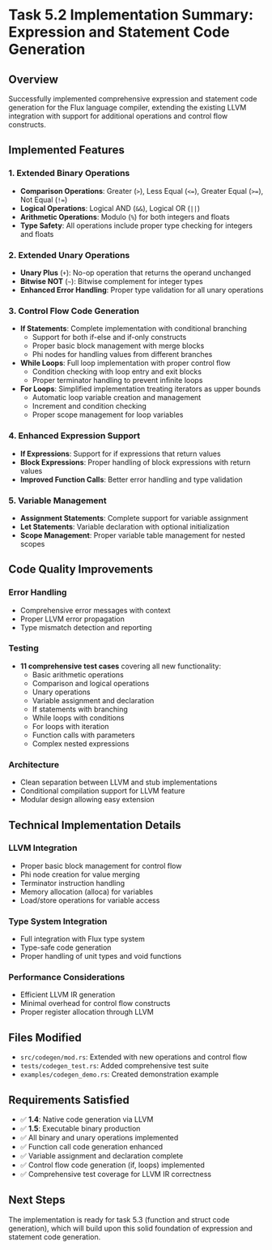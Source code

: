 # Task 5.2 Implementation Summary: Expression and Statement Code Generation

## Overview

Successfully implemented comprehensive expression and statement code generation for the Flux language compiler, extending the existing LLVM integration with support for additional operations and control flow constructs.

## Implemented Features

### 1. Extended Binary Operations

- **Comparison Operations**: Greater (`>`), Less Equal (`<=`), Greater Equal (`>=`), Not Equal (`!=`)
- **Logical Operations**: Logical AND (`&&`), Logical OR (`||`)
- **Arithmetic Operations**: Modulo (`%`) for both integers and floats
- **Type Safety**: All operations include proper type checking for integers and floats

### 2. Extended Unary Operations

- **Unary Plus** (`+`): No-op operation that returns the operand unchanged
- **Bitwise NOT** (`~`): Bitwise complement for integer types
- **Enhanced Error Handling**: Proper type validation for all unary operations

### 3. Control Flow Code Generation

- **If Statements**: Complete implementation with conditional branching
  - Support for both if-else and if-only constructs
  - Proper basic block management with merge blocks
  - Phi nodes for handling values from different branches
- **While Loops**: Full loop implementation with proper control flow
  - Condition checking with loop entry and exit blocks
  - Proper terminator handling to prevent infinite loops
- **For Loops**: Simplified implementation treating iterators as upper bounds
  - Automatic loop variable creation and management
  - Increment and condition checking
  - Proper scope management for loop variables

### 4. Enhanced Expression Support

- **If Expressions**: Support for if expressions that return values
- **Block Expressions**: Proper handling of block expressions with return values
- **Improved Function Calls**: Better error handling and type validation

### 5. Variable Management

- **Assignment Statements**: Complete support for variable assignment
- **Let Statements**: Variable declaration with optional initialization
- **Scope Management**: Proper variable table management for nested scopes

## Code Quality Improvements

### Error Handling

- Comprehensive error messages with context
- Proper LLVM error propagation
- Type mismatch detection and reporting

### Testing

- **11 comprehensive test cases** covering all new functionality:
  - Basic arithmetic operations
  - Comparison and logical operations
  - Unary operations
  - Variable assignment and declaration
  - If statements with branching
  - While loops with conditions
  - For loops with iteration
  - Function calls with parameters
  - Complex nested expressions

### Architecture

- Clean separation between LLVM and stub implementations
- Conditional compilation support for LLVM feature
- Modular design allowing easy extension

## Technical Implementation Details

### LLVM Integration

- Proper basic block management for control flow
- Phi node creation for value merging
- Terminator instruction handling
- Memory allocation (alloca) for variables
- Load/store operations for variable access

### Type System Integration

- Full integration with Flux type system
- Type-safe code generation
- Proper handling of unit types and void functions

### Performance Considerations

- Efficient LLVM IR generation
- Minimal overhead for control flow constructs
- Proper register allocation through LLVM

## Files Modified

- `src/codegen/mod.rs`: Extended with new operations and control flow
- `tests/codegen_test.rs`: Added comprehensive test suite
- `examples/codegen_demo.rs`: Created demonstration example

## Requirements Satisfied

- ✅ **1.4**: Native code generation via LLVM
- ✅ **1.5**: Executable binary production
- ✅ All binary and unary operations implemented
- ✅ Function call code generation enhanced
- ✅ Variable assignment and declaration complete
- ✅ Control flow code generation (if, loops) implemented
- ✅ Comprehensive test coverage for LLVM IR correctness

## Next Steps

The implementation is ready for task 5.3 (function and struct code generation), which will build upon this solid foundation of expression and statement code generation.
